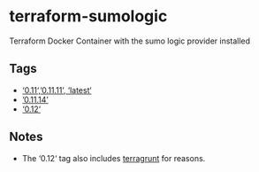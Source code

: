 # terraform-sumologic

Terraform Docker Container with the sumo logic provider installed

## Tags

-  [‘0.11‘,’0.11.11’, ‘latest‘](https://github.com/tobytripp/terraform-sumologic/blob/master/0.11.11/Dockerfile)
-  [’0.11.14’](https://github.com/tobytripp/terraform-sumologic/blob/master/0.11.14/Dockerfile)
-  [‘0.12‘](https://github.com/tobytripp/terraform-sumologic/blob/master/0.12/Dockerfile)

## Notes

- The ‘0.12‘ tag also includes [terragrunt](https://github.com/gruntwork-io/terragrunt) for reasons.
